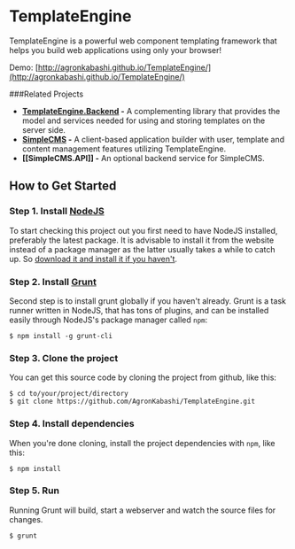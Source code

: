 # TemplateEngine

TemplateEngine is a powerful web component templating framework that helps you build web applications using only your browser! 

Demo: [http://agronkabashi.github.io/TemplateEngine/](http://agronkabashi.github.io/TemplateEngine/)

###Related Projects
- __[TemplateEngine.Backend](https://github.com/AgronKabashi/TemplateEngine.Backend) -__ A complementing library that provides the model and services  needed for using and storing templates on the server side.  
- __[SimpleCMS](https://github.com/AgronKabashi/SimpleCMS) -__ A client-based application builder with user, template and content management features utilizing TemplateEngine.  
- __[[SimpleCMS.API]] -__ An optional backend service for SimpleCMS.   

## How to Get Started

### Step 1. Install [NodeJS](http://nodejs.org/)   

To start checking this project out you first need to have NodeJS installed, preferably the latest package. It is advisable to install it from the website instead of a package manager as the latter usually takes a while to catch up. So [download it and install it if you haven't](http://nodejs.org/).

### Step 2. Install [Grunt](http://gruntjs.com/)

Second step is to install grunt globally if you haven't already. Grunt is a task runner written in NodeJS, that has tons of plugins, and can be installed easily through NodeJS's package manager called `npm`:

    $ npm install -g grunt-cli
 
### Step 3. Clone the project

You can get this source code by cloning the project from github, like this:

    $ cd to/your/project/directory
    $ git clone https://github.com/AgronKabashi/TemplateEngine.git

### Step 4. Install dependencies

When you're done cloning, install the project dependencies with `npm`, like this:

    $ npm install

### Step 5. Run

Running Grunt will build, start a webserver and watch the source files for changes.

    $ grunt
